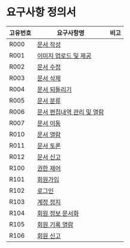 ﻿요구사항 정의서
===============  
  
|고유번호|요구사항명|비고
|---|---|---|
|R000|[문서 작성](./specification/R000.md)||
|R001|[이미지 업로드 및 제공](./specification/R001.md)||
|R002|[문서 수정](./specification/R002.md)||
|R003|[문서 삭제](./specification/R003.md)||
|R004|[문서 되돌리기](./specification/R004.md)||
|R005|[문서 분류](./specification/R005.md)||
|R006|[문서 편집내역 관리 및 열람](./specification/R006.md)||
|R007|[문서 이동](./specification/R007.md)||
|R010|[문서 열람](./specification/R010.md)||
|R011|[문서 토론](./specification/R011.md)||
|R012|[문서 신고](./specification/R012.md)||
|R100|[권한 제어](./specification/R100.md)||
|R101|[회원가입](./specification/R101.md)||
|R102|[로그인](./specification/R102.md)||
|R103|[계정 정지](./specification/R103.md)||
|R104|[회원 정보 문서화](./specification/R104.md)||
|R105|[회원 기록 열람](./specification/R105.md)||
|R106|[회원 신고](./specification/R106.md)||
